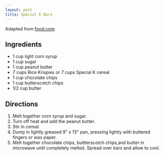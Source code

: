 ```yaml
---
layout: post
title: Special K Bars
---
```


Adapted from [food.com](http://www.food.com/recipeprint.do?rid=8574).

<!--more-->

## Ingredients

* 1 cup light corn syrup
* 1 cup sugar
* 1 cup peanut butter
* 7 cups Rice Krispies or 7 cups Special K cereal
* 1 cup chocolate chips
* 1 cup butterscotch chips
* 1/2 cup butter

## Directions

1. Melt together corn syrup and sugar.
2. Turn off heat and add the peanut butter.
3. Stir in cereal.
4. Dump in lightly greased 9" x 13" pan, pressing lightly with buttered fingers or wax paper.
5. Melt together chocolate chips, buttterscotch chips,and butter in microwave until completely melted.
Spread over bars and allow to cool.
